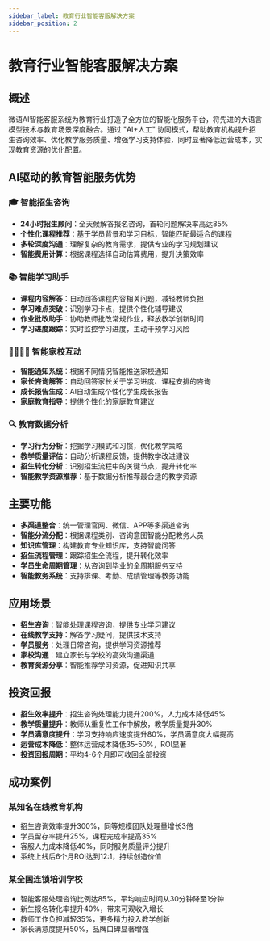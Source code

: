 ```yaml
---
sidebar_label: 教育行业智能客服解决方案
sidebar_position: 2
---
```


# 教育行业智能客服解决方案

## 概述

微语AI智能客服系统为教育行业打造了全方位的智能化服务平台，将先进的大语言模型技术与教育场景深度融合。通过 "AI+人工" 协同模式，帮助教育机构提升招生咨询效率、优化教学服务质量、增强学习支持体验，同时显著降低运营成本，实现教育资源的优化配置。

## AI驱动的教育智能服务优势

### 🎓 智能招生咨询

- **24小时招生顾问**：全天候解答报名咨询，首轮问题解决率高达85%
- **个性化课程推荐**：基于学员背景和学习目标，智能匹配最适合的课程
- **多轮深度沟通**：理解复杂的教育需求，提供专业的学习规划建议
- **智能费用计算**：根据课程选择自动估算费用，提升决策效率

### 📚 智能学习助手

- **课程内容解答**：自动回答课程内容相关问题，减轻教师负担
- **学习难点突破**：识别学习卡点，提供个性化辅导建议
- **作业批改助手**：协助教师批改常规作业，释放教学创新时间
- **学习进度跟踪**：实时监控学习进度，主动干预学习风险

### 👨‍👩‍👧‍👦 智能家校互动

- **智能通知系统**：根据不同情况智能推送家校通知
- **家长咨询解答**：自动回答家长关于学习进度、课程安排的咨询
- **成长报告生成**：AI自动生成个性化学生成长报告
- **家庭教育指导**：提供个性化的家庭教育建议

### 🔍 教育数据分析

- **学习行为分析**：挖掘学习模式和习惯，优化教学策略
- **教学质量评估**：自动分析课程反馈，提供教学改进建议
- **招生转化分析**：识别招生流程中的关键节点，提升转化率
- **智能教学资源推荐**：基于数据分析推荐最合适的教学资源

## 主要功能

- **多渠道整合**：统一管理官网、微信、APP等多渠道咨询
- **智能分流分配**：根据课程类别、咨询意图智能分配教务人员
- **知识库管理**：构建教育专业知识库，支持智能问答
- **招生流程管理**：跟踪招生全流程，提升转化效率
- **学员生命周期管理**：从咨询到毕业的全周期服务支持
- **智能教务系统**：支持排课、考勤、成绩管理等教务功能

## 应用场景

- **招生咨询**：智能处理课程咨询，提供专业学习建议
- **在线教学支持**：解答学习疑问，提供技术支持
- **学员服务**：处理日常咨询，提供学习资源推荐
- **家校沟通**：建立家长与学校的高效沟通渠道
- **教育资源分享**：智能推荐学习资源，促进知识共享

## 投资回报

- **招生效率提升**：招生咨询处理能力提升200%，人力成本降低45%
- **教学质量提升**：教师从重复性工作中解放，教学质量提升30%
- **学员满意度提升**：学习支持响应速度提升80%，学员满意度大幅提高
- **运营成本降低**：整体运营成本降低35-50%，ROI显著
- **投资回报周期**：平均4-6个月即可收回全部投资

## 成功案例

### 某知名在线教育机构

- 招生咨询效率提升300%，同等规模团队处理量增长3倍
- 学员留存率提升25%，课程完成率提高35%
- 客服人力成本降低40%，同时服务质量评分提升
- 系统上线后6个月ROI达到12:1，持续创造价值

### 某全国连锁培训学校

- 智能客服处理咨询比例达85%，平均响应时间从30分钟降至1分钟
- 新生报名转化率提升40%，带来可观收入增长
- 教师工作负担减轻35%，更多精力投入教学创新
- 家长满意度提升50%，品牌口碑显著增强

